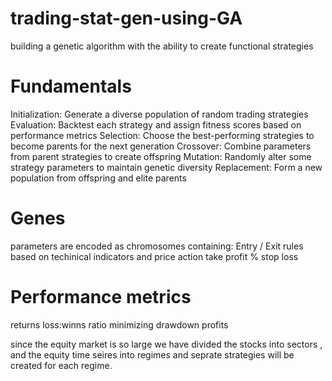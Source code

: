 # trading-stat-gen-using-GA
building a genetic algorithm with the ability to create functional strategies

# Fundamentals
Initialization: Generate a diverse population of random trading strategies
Evaluation: Backtest each strategy and assign fitness scores based on performance metrics
Selection: Choose the best-performing strategies to become parents for the next generation
Crossover: Combine parameters from parent strategies to create offspring
Mutation: Randomly alter some strategy parameters to maintain genetic diversity
Replacement: Form a new population from offspring and elite parents

# Genes 
parameters are encoded as chromosomes containing:
Entry / Exit rules based on techinical indicators and price action 
take profit % 
stop loss 

# Performance metrics
 returns
 loss:winns ratio
 minimizing drawdown
 profits

since the equity market is so large we have divided the stocks into sectors , and the equity time seires into regimes and seprate strategies will be created for each regime.

